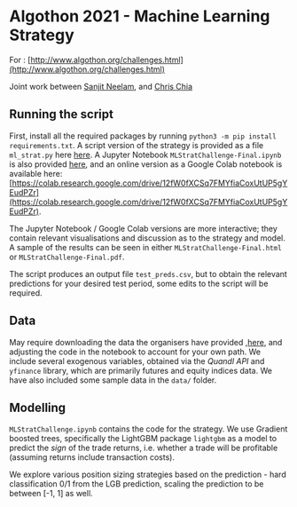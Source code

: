 # Algothon 2021 - Machine Learning Strategy

For : [http://www.algothon.org/challenges.html](http://www.algothon.org/challenges.html)

Joint work between [Sanjit Neelam](https://github.com/sanj909), and [Chris Chia](https://github.com/chrischia06/)

## Running the script

First, install all the required packages by running `python3 -m pip install requirements.txt`. A script version of the strategy is provided as a file `ml_strat.py` here [here](ml_strat.py). A Jupyter Notebook `MLStratChallenge-Final.ipynb` is also provided [here](MLStratChallenge-Final.ipynb), and an online version as a Google Colab notebook is available here: [https://colab.research.google.com/drive/12fW0fXCSq7FMYfiaCoxUtUP5gYEudPZr](https://colab.research.google.com/drive/12fW0fXCSq7FMYfiaCoxUtUP5gYEudPZr).

The Jupyter Notebook / Google Colab versions are more interactive; they contain relevant visualisations and discussion as to the strategy and model. A sample of the results can be seen in either `MLStratChallenge-Final.html` or `MLStratChallenge-Final.pdf`. 

The script produces an output file `test_preds.csv`, but to obtain the relevant predictions for your desired test period, some edits to the script will be required.




## Data
May require downloading the data the organisers have provided ,[here](https://drive.google.com/drive/folders/180FaVThDIFtmrCZ2cGiYskvlyvyMv5Au), and adjusting the code in the notebook to account for your own path. We include several exogenous variables, obtained via the *Quandl API* and `yfinance` library, which are primarily futures and equity indices data. We have also included some sample data in the `data/` folder.


## Modelling

`MLStratChallenge.ipynb` contains the code for the strategy. We use Gradient boosted trees, specifically the LightGBM package `lightgbm` as a model to predict the *sign* of the trade returns, i.e. whether a trade will be profitable (assuming returns include transaction costs). 

We explore various position sizing strategies based on the prediction - hard classification 0/1 from the LGB prediction, scaling the prediction to be between [-1, 1] as well.





